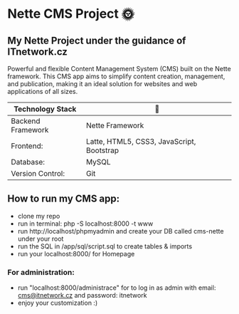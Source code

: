 Nette CMS Project :sun_with_face:
=================
## My Nette Project under the guidance of ITnetwork.cz
Powerful and flexible Content Management System (CMS) built on the Nette framework. 
This CMS app aims to simplify content creation, management, and publication, making it an ideal solution for websites and web applications of all sizes.

| Technology Stack | :floppy_disk:                             |
|---------------------|-------------------------------------------|
| Backend Framework   | Nette Framework                           |
| Frontend:           | Latte, HTML5, CSS3, JavaScript, Bootstrap |
| Database:           | MySQL                                     |
| Version Control:    | Git                                       |

## How to run my CMS app:
- clone my repo
- run in terminal: php -S localhost:8000 -t www
- run http://localhost/phpmyadmin and create your DB called cms-nette under your root
- run the SQL  in /app/sql/script.sql to create tables & imports
- run your localhost:8000/ for Homepage

### For administration:
- run "localhost:8000/administrace" for to log in as admin with email: cms@itnetwork.cz and password: itnetwork
- enjoy your customization :) 
